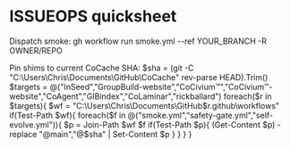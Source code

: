 # ISSUEOPS quicksheet

Dispatch smoke:
  gh workflow run smoke.yml --ref YOUR_BRANCH -R OWNER/REPO

Pin shims to current CoCache SHA:
  $sha = (git -C "C:\Users\Chris\Documents\GitHub\CoCache" rev-parse HEAD).Trim()
  $targets = @("InSeed","GroupBuild-website","CoCivium™","CoCivium™-website","CoAgent","GIBindex","CoLaminar","rickballard")
  foreach($r in $targets){
    $wf = "C:\Users\Chris\Documents\GitHub\$r\.github\workflows"
    if(Test-Path $wf){
      foreach($f in @("smoke.yml","safety-gate.yml","self-evolve.yml")){
        $p = Join-Path $wf $f
        if(Test-Path $p){ (Get-Content $p) -replace "@main","@$sha" | Set-Content $p }
      }
    }
  }


